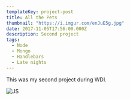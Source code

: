 ```yaml
---
templateKey: project-post
title: All the Pets
thumbnail: "https://i.imgur.com/enJuE5g.jpg"
date: 2017-11-05T17:56:00.000Z
description: Second project
tags:
  - Node
  - Mongo
  - Handlebars
  - Late nights
---
```


This was my second project during WDI.

![JS](/img/js-512.png)
